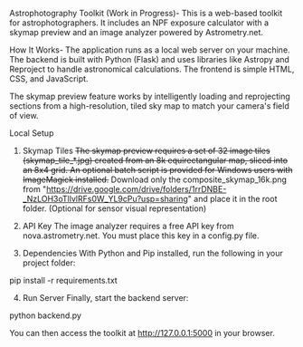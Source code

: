 Astrophotography Toolkit (Work in Progress)-
This is a web-based toolkit for astrophotographers. It includes an NPF exposure calculator with a skymap preview and an image analyzer powered by Astrometry.net.

How It Works-
The application runs as a local web server on your machine. The backend is built with Python (Flask) and uses libraries like Astropy and Reproject to handle astronomical calculations. The frontend is simple HTML, CSS, and JavaScript.

The skymap preview feature works by intelligently loading and reprojecting sections from a high-resolution, tiled sky map to match your camera's field of view.

Local Setup
1. Skymap Tiles
~~The skymap preview requires a set of 32 image tiles (skymap_tile_*.jpg) created from an 8k equirectangular map, sliced into an 8x4 grid. An optional batch script is provided for Windows users with ImageMagick installed.~~
Download only the composite_skymap_16k.png from "https://drive.google.com/drive/folders/1rrDNBE-_NzLOH3oTllvlRFs0W_YL9cPu?usp=sharing" and place it in the root folder. (Optional for sensor visual representation) 

2. API Key
The image analyzer requires a free API key from nova.astrometry.net. You must place this key in a config.py file.

3. Dependencies
With Python and Pip installed, run the following in your project folder:

pip install -r requirements.txt

4. Run Server
Finally, start the backend server:

python backend.py

You can then access the toolkit at http://127.0.0.1:5000 in your browser.
